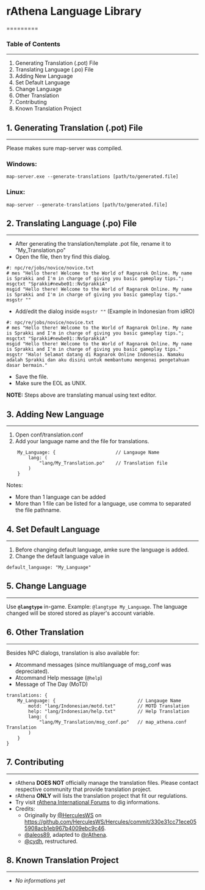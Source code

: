 # rAthena Language Library
=========

### Table of Contents
---------
1. Generating Translation (.pot) File
2. Translating Language (.po) File
3. Adding New Language
4. Set Default Language
5. Change Language
6. Other Translation
7. Contributing
8. Known Translation Project

## 1. Generating Translation (.pot) File
---------
Please makes sure map-server was compiled.
### Windows:
````
map-server.exe --generate-translations [path/to/generated.file]
````
### Linux:
````
map-server --generate-translations [path/to/generated.file]
````

## 2. Translating Language (.po) File
---------
* After generating the translation/template .pot file, rename it to "My_Translation.po"
* Open the file, then try find this dialog.
````
#: npc/re/jobs/novice/novice.txt
# mes "Hello there! Welcome to the World of Ragnarok Online. My name is Sprakki and I'm in charge of giving you basic gameplay tips.";
msgctxt "Sprakki#newbe01::NvSprakkiA"
msgid "Hello there! Welcome to the World of Ragnarok Online. My name is Sprakki and I'm in charge of giving you basic gameplay tips."
msgstr ""
````
* Add/edit the dialog inside `msgstr ""` (Example in Indonesian from idRO)
````
#: npc/re/jobs/novice/novice.txt
# mes "Hello there! Welcome to the World of Ragnarok Online. My name is Sprakki and I'm in charge of giving you basic gameplay tips.";
msgctxt "Sprakki#newbe01::NvSprakkiA"
msgid "Hello there! Welcome to the World of Ragnarok Online. My name is Sprakki and I'm in charge of giving you basic gameplay tips."
msgstr "Halo! Selamat datang di Ragnarok Online Indonesia. Namaku adalah Sprakki dan aku disini untuk membantumu mengenai pengetahuan dasar bermain."
````
* Save the file.
* Make sure the EOL as UNIX.

**NOTE:** Steps above are translating manual using text editor.

## 3. Adding New Language
---------
1. Open conf/translation.conf
2. Add your language name and the file for translations.
````
	My_Language: {						// Langauge Name
		lang: (
			"lang/My_Translation.po"	// Translation file
		)
	}
````

Notes:
* More than 1 language can be added
* More than 1 file can be listed for a language, use comma to separated the file pathname.


## 4. Set Default Language
---------
1. Before changing default language, amke sure the language is added.
2. Change the default language value in
````
default_language: "My_Language"
````


## 5. Change Language
---------
Use **`@langtype`** in-game. Example: `@langtype My_Language`.
The language changed will be stored stored as player's account variable.


## 6. Other Translation
---------
Besides NPC dialogs, translation is also available for:
* Atcommand messages (since multilanguage of msg_conf was depreciated).
* Atcommand Help message (`@help`)
* Message of The Day (MoTD)
````
translations: {
	My_Language: {								// Langauge Name
		motd: "lang/Indonesian/motd.txt"		// MOTD Translation
		help: "lang/Indonesian/help.txt"		// Help Translation
		lang: (
			"lang/My_Translation/msg_conf.po"	// map_athena.conf Translation
		)
	}
}
````

## 7. Contributing
---------
* rAthena **DOES NOT** officially manage the translation files. Please contact respective community that provide translation project.
* rAthena **ONLY** will lists the translation project that fit our regulations.
* Try visit [rAthena International Forums](https://rathena.org/board/forum/6-international-forums/) to dig informations.
* Credits:
  * Originally by [@HerculesWS](https://github.com/HerculesWS) on https://github.com/HerculesWS/Hercules/commit/330e31cc71ece055908acb1eb967b4009ebc9c46.
  * [@aleos89](https://github.com/aleos89), adapted to [@rAthena](https://github.com/rAthena).
  * [@cydh](https://github.com/cydh), restructured.

## 8. Known Translation Project
---------
* *No informations yet*
